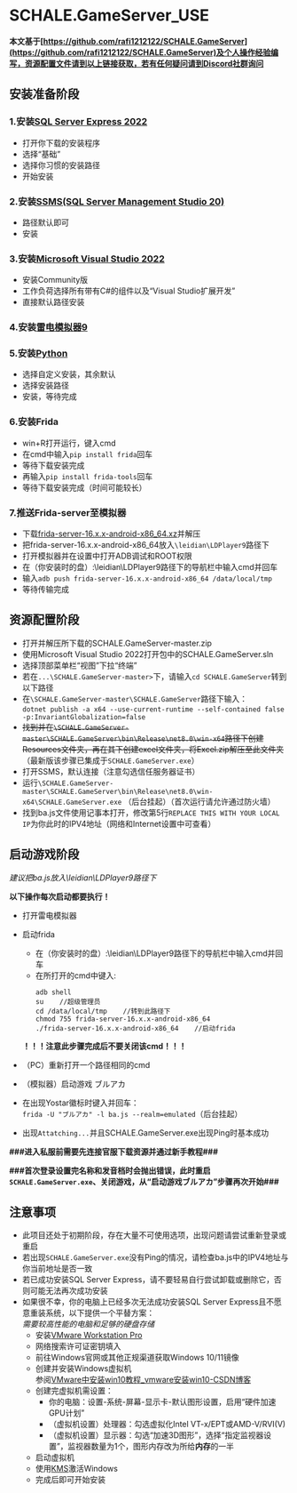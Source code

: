 # SCHALE.GameServer_USE
**本文基于[https://github.com/rafi1212122/SCHALE.GameServer](https://github.com/rafi1212122/SCHALE.GameServer)及个人操作经验编写，资源配置文件请到以上链接获取，若有任何疑问请到Discord社群询问**
## 安装准备阶段
### 1.安装[SQL Server Express 2022](https://go.microsoft.com/fwlink/p/?linkid=2216019&clcid=0x804&culture=zh-cn&country=cn)
  * 打开你下载的安装程序
  * 选择“基础”
  * 选择你习惯的安装路径
  * 开始安装
### 2.安装[SSMS(SQL Server Management Studio 20)](https://aka.ms/ssmsfullsetup)
  * 路径默认即可
  * 安装
### 3.安装[Microsoft Visual Studio 2022](https://visualstudio.microsoft.com/zh-hans/thank-you-downloading-visual-studio/?sku=Community&channel=Release&version=VS2022&source=VSLandingPage&cid=2030&passive=false)
  * 安装Community版
  * 工作负荷选择所有带有C#的组件以及“Visual Studio扩展开发”
  * 直接默认路径安装
### 4.安装[雷电模拟器9](https://lddl01.ldmnq.com/downloader/ldplayerinst9.exe?n=ldplayer9_ld_999_ld.exe)
### 5.安装[Python](https://www.python.org/ftp/python/3.12.3/python-3.12.3-amd64.exe)
  * 选择自定义安装，其余默认
  * 选择安装路径
  * 安装，等待完成
### 6.安装Frida
  * win+R打开运行，键入cmd
  * 在cmd中输入`pip install frida`回车
  * 等待下载安装完成
  * 再输入`pip install frida-tools`回车
  * 等待下载安装完成（时间可能较长）
### 7.推送Frida-server至模拟器
  * 下载[frida-server-16.x.x-android-x86_64.xz](https://github.com/frida/frida/releases/download/16.3.1/frida-server-16.3.1-android-x86_64.xz)并解压
  * 把frida-server-16.x.x-android-x86_64放入`\leidian\LDPlayer9`路径下
  * 打开模拟器并在设置中打开ADB调试和ROOT权限
  * 在（你安装时的盘）:\leidian\LDPlayer9路径下的导航栏中输入cmd并回车
  * 输入`adb push frida-server-16.x.x-android-x86_64 /data/local/tmp`
  * 等待传输完成
## 资源配置阶段
  * 打开并解压所下载的SCHALE.GameServer-master.zip  
  * 使用Microsoft Visual Studio 2022打开包中的SCHALE.GameServer.sln  
  * 选择顶部菜单栏“视图”下拉“终端”  
  * 若在`...\SCHALE.GameServer-master>`下，请输入`cd SCHALE.GameServer`转到以下路径  
  * 在`\SCHALE.GameServer-master\SCHALE.GameServer`路径下输入：  
    `dotnet publish -a x64 --use-current-runtime --self-contained false -p:InvariantGlobalization=false`  
  * ~~找到并在`\SCHALE.GameServer-master\SCHALE.GameServer\bin\Release\net8.0\win-x64`路径下创建Resources文件夹，再在其下创建excel文件夹，将Excel.zip解压至此文件夹~~（最新版该步骤已集成于`SCHALE.GameServer.exe`）
  * 打开SSMS，默认连接（注意勾选信任服务器证书）  
  * 运行`\SCHALE.GameServer-master\SCHALE.GameServer\bin\Release\net8.0\win-x64\SCHALE.GameServer.exe` （后台挂起）（首次运行请允许通过防火墙） 
  * 找到ba.js文件使用记事本打开，修改第5行`REPLACE THIS WITH YOUR LOCAL IP`为你此时的IPV4地址（网络和Internet设置中可查看）  
## 启动游戏阶段
  *建议把ba.js放入\leidian\LDPlayer9路径下*
    
  **以下操作每次启动都要执行！**
  * 打开雷电模拟器
  * 启动frida
      * 在（你安装时的盘）:\leidian\LDPlayer9路径下的导航栏中输入cmd并回车
      * 在所打开的cmd中键入:
        ```
        adb shell
        su    //超级管理员
        cd /data/local/tmp    //转到此路径下
        chmod 755 frida-server-16.x.x-android-x86_64
        ./frida-server-16.x.x-android-x86_64    //启动frida
        ```
    **！！！注意此步骤完成后不要关闭该cmd！！！**  
  
  * （PC）重新打开一个路径相同的cmd
  * （模拟器）启动游戏 ブルアカ
  * 在出现Yostar徽标时键入并回车：  
    `frida -U "ブルアカ" -l ba.js --realm=emulated`（后台挂起）
  * 出现`Attatching...`并且SCHALE.GameServer.exe出现Ping时基本成功
   
  **###进入私服前需要先连接官服下载资源并通过新手教程###**  
  
  **###首次登录设置完名称和发音档时会抛出错误，此时重启`SCHALE.GameServer.exe`、关闭游戏，从“启动游戏ブルアカ”步骤再次开始###**
  
## 注意事项
  * 此项目还处于初期阶段，存在大量不可使用选项，出现问题请尝试重新登录或重启
  * 若出现`SCHALE.GameServer.exe`没有Ping的情况，请检查ba.js中的IPV4地址与你当前地址是否一致
  * 若已成功安装SQL Server Express，请不要轻易自行尝试卸载或删除它，否则可能无法再次成功安装
  * 如果很不幸，你的电脑上已经多次无法成功安装SQL Server Express且不愿意重装系统，以下提供一个平替方案：  
    *需要较高性能的电脑和足够的硬盘存储*
    * 安装[VMware Workstation Pro](https://blog.csdn.net/weixin_74195551/article/details/127288338)
    * 网络搜索许可证密钥填入
    * 前往Windows官网或其他正规渠道获取Windows 10/11镜像
    * 创建并安装Windows虚拟机  
      参阅[VMware中安装win10教程_vmware安装win10-CSDN博客](https://blog.csdn.net/lvlheike/article/details/120398259)
    * 创建完虚拟机需设置：
      * 你的电脑：设置-系统-屏幕-显示卡-默认图形设置，启用“硬件加速GPU计划”
      * （虚拟机设置）处理器：勾选虚拟化Intel VT-x/EPT或AMD-V/RVI(V)
      * （虚拟机设置）显示器：勾选“加速3D图形”，选择“指定监视器设置”，监视器数量为1个，图形内存改为所给**内存**的一半
    * 启动虚拟机
    * 使用[KMS](https://github.com/zbezj/HEU_KMS_Activator/releases/tag/42.0.4)激活Windows
    * 完成后即可开始安装
